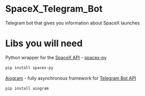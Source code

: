 # SpaceX_Telegram_Bot
Telegram bot that gives you information about SpaceX launches 
# Libs you will need
Python wrapper for the <a href="https://github.com/r-spacex/SpaceX-API">SpaceX API</a> - <a href="https://github.com/HiKaylum/SpaceX-PY">spacex-py</a><br><br>
<code>pip install spacex-py</code><br><br>
<a href="https://github.com/aiogram/aiogram">Aiogram</a> - fully asynchronous framework for <a href="https://core.telegram.org/bots/api">Telegram Bot API</a><br><br>
<code>pip install aiogram</code>
